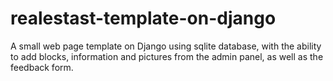 # realestast-template-on-django
A small web page template on Django using sqlite database, with the ability to add blocks, information and pictures from the admin panel, as well as the feedback form.
